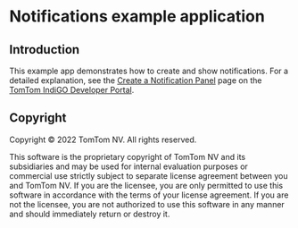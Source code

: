 # Notifications example application

## Introduction

This example app demonstrates how to create and show notifications.
For a detailed explanation, see the
[Create a Notification Panel](https://developer.tomtom.com/tomtom-indigo/documentation/tutorials-and-examples/notifications/create-a-notification-panel)
page on the
[TomTom IndiGO Developer Portal](https://developer.tomtom.com/tomtom-indigo/documentation/introduction).

## Copyright

Copyright © 2022 TomTom NV. All rights reserved.

This software is the proprietary copyright of TomTom NV and its subsidiaries and may be
used for internal evaluation purposes or commercial use strictly subject to separate
license agreement between you and TomTom NV. If you are the licensee, you are only permitted
to use this software in accordance with the terms of your license agreement. If you are
not the licensee, you are not authorized to use this software in any manner and should
immediately return or destroy it.
